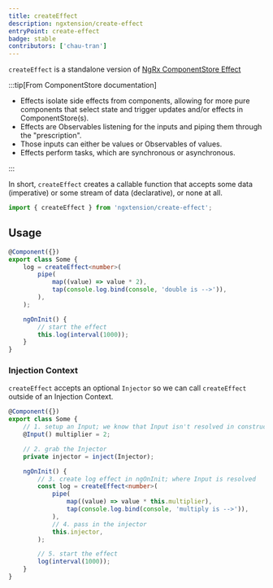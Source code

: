 ```yaml
---
title: createEffect
description: ngxtension/create-effect
entryPoint: create-effect
badge: stable
contributors: ['chau-tran']
---
```


`createEffect` is a standalone version of [NgRx ComponentStore Effect](https://ngrx.io/guide/component-store/effect)

:::tip[From ComponentStore documentation]

- Effects isolate side effects from components, allowing for more pure components that select state and trigger updates and/or effects in ComponentStore(s).
- Effects are Observables listening for the inputs and piping them through the "prescription".
- Those inputs can either be values or Observables of values.
- Effects perform tasks, which are synchronous or asynchronous.

:::

In short, `createEffect` creates a callable function that accepts some data (imperative) or some stream of data (declarative), or none at all.

```ts
import { createEffect } from 'ngxtension/create-effect';
```

## Usage

```ts
@Component({})
export class Some {
	log = createEffect<number>(
		pipe(
			map((value) => value * 2),
			tap(console.log.bind(console, 'double is -->')),
		),
	);

	ngOnInit() {
		// start the effect
		this.log(interval(1000));
	}
}
```

### Injection Context

`createEffect` accepts an optional `Injector` so we can call `createEffect` outside of an Injection Context.

```ts
@Component({})
export class Some {
	// 1. setup an Input; we know that Input isn't resolved in constructor
	@Input() multiplier = 2;

	// 2. grab the Injector
	private injector = inject(Injector);

	ngOnInit() {
		// 3. create log effect in ngOnInit; where Input is resolved
		const log = createEffect<number>(
			pipe(
				map((value) => value * this.multiplier),
				tap(console.log.bind(console, 'multiply is -->')),
			),
			// 4. pass in the injector
			this.injector,
		);

		// 5. start the effect
		log(interval(1000));
	}
}
```
